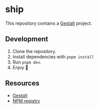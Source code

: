 
# ship

This repository contains a [Gestalt](https://gestaltjs.org) project.

## Development

1. Clone the repository.
2. Install dependencies with `pnpm install`
3. Run `pnpm dev`.
4. Enjoy 🚀

## Resources

- [Gestalt](https://gestaltjs.org)
- [NPM registry](https://npmjs.com)
  